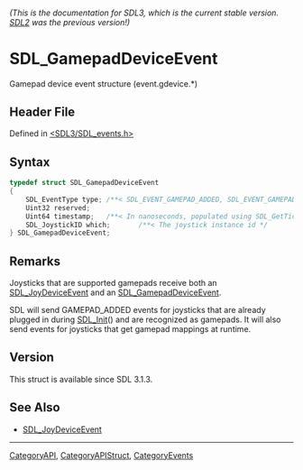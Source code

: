 ###### (This is the documentation for SDL3, which is the current stable version. [SDL2](https://wiki.libsdl.org/SDL2/) was the previous version!)
# SDL_GamepadDeviceEvent

Gamepad device event structure (event.gdevice.*)

## Header File

Defined in [<SDL3/SDL_events.h>](https://github.com/libsdl-org/SDL/blob/main/include/SDL3/SDL_events.h)

## Syntax

```c
typedef struct SDL_GamepadDeviceEvent
{
    SDL_EventType type; /**< SDL_EVENT_GAMEPAD_ADDED, SDL_EVENT_GAMEPAD_REMOVED, or SDL_EVENT_GAMEPAD_REMAPPED, SDL_EVENT_GAMEPAD_UPDATE_COMPLETE or SDL_EVENT_GAMEPAD_STEAM_HANDLE_UPDATED */
    Uint32 reserved;
    Uint64 timestamp;   /**< In nanoseconds, populated using SDL_GetTicksNS() */
    SDL_JoystickID which;       /**< The joystick instance id */
} SDL_GamepadDeviceEvent;
```

## Remarks

Joysticks that are supported gamepads receive both an
[SDL_JoyDeviceEvent](SDL_JoyDeviceEvent) and an
[SDL_GamepadDeviceEvent](SDL_GamepadDeviceEvent).

SDL will send GAMEPAD_ADDED events for joysticks that are already plugged
in during [SDL_Init](SDL_Init)() and are recognized as gamepads. It will
also send events for joysticks that get gamepad mappings at runtime.

## Version

This struct is available since SDL 3.1.3.

## See Also

- [SDL_JoyDeviceEvent](SDL_JoyDeviceEvent)

----
[CategoryAPI](CategoryAPI), [CategoryAPIStruct](CategoryAPIStruct), [CategoryEvents](CategoryEvents)

